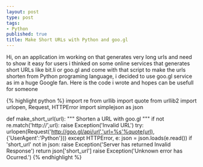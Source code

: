 ```yaml
---
layout: post
type: post
tags:
- Python
published: true
title: Make Short URLs with Python and goo.gl
---
```


Hi, on an application im working on that generates very long urls and need to show it easy for users i thinked on some online services that generates short URLs like bit.li or goo.gl and come with that script to make the urls shorten from Python programing language, i decided to use goo.gl service as im a huge Google fan. Here is the code i wrote and hopes can be usefull for someone


{% highlight python %}
import re
from urllib import quote
from urllib2 import urlopen, Request, HTTPError
import simplejson as json

def make_short_url(url):
  """
  Shorten a URL with goo.gl
  """
  if not re.match('http://',url):
    raise Exception('Invalid URL')
  try:
    urlopen(Request('http://goo.gl/api/url','url=%s'%quote(url),			
    				{'UserAgent':'Python'}))
  except HTTPError, e:
    json = json.loads(e.read())
    if 'short_url' not in json:
      raise Exception('Server has returned Invalid Response')
    return json['short_url']
  raise Exception('Unknown error has Ocurred.')
{% endhighlight %}